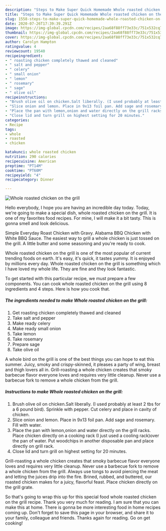 ```yaml
---
description: "Steps to Make Super Quick Homemade Whole roasted chicken on the grill"
title: "Steps to Make Super Quick Homemade Whole roasted chicken on the grill"
slug: 1558-steps-to-make-super-quick-homemade-whole-roasted-chicken-on-the-grill
date: 2020-07-26T17:39:39.291Z
image: https://img-global.cpcdn.com/recipes/2aa68f88ff73e33c/751x532cq70/whole-roasted-chicken-on-the-grill-recipe-main-photo.jpg
thumbnail: https://img-global.cpcdn.com/recipes/2aa68f88ff73e33c/751x532cq70/whole-roasted-chicken-on-the-grill-recipe-main-photo.jpg
cover: https://img-global.cpcdn.com/recipes/2aa68f88ff73e33c/751x532cq70/whole-roasted-chicken-on-the-grill-recipe-main-photo.jpg
author: Carolyn Hampton
ratingvalue: 4
reviewcount: 19540
recipeingredient:
- " roasting chicken completely thawed and cleaned"
- " salt and pepper"
- " celery"
- " small onion"
- " lemon"
- " rosemary"
- " sage"
- " olive oil"
recipeinstructions:
- "Brush olive oil on chicken.Salt liberally. (I used probably at least 2 tbs for a 6 pound bird). Sprinkle with pepper. Cut celery and place in cavity of chicken."
- "Slice onion and lemon. Place in 9x13 foil pan. Add sage and rosemary. Fill with water."
- "Place the pan with lemon,onion and water directly on the grill racks. Place chicken directly on a cooking rack (I just used a cooling rack)over the pan of water. Put woodchips in another disposable pan and place directly on grill rack."
- "Close lid and turn grill on highest setting for 20 minutes."
categories:
- Recipe
tags:
- whole
- roasted
- chicken

katakunci: whole roasted chicken 
nutrition: 290 calories
recipecuisine: American
preptime: "PT14M"
cooktime: "PT60M"
recipeyield: "4"
recipecategory: Dinner

---
```



![Whole roasted chicken on the grill](https://img-global.cpcdn.com/recipes/2aa68f88ff73e33c/751x532cq70/whole-roasted-chicken-on-the-grill-recipe-main-photo.jpg)

Hello everybody, I hope you are having an incredible day today. Today, we're going to make a special dish, whole roasted chicken on the grill. It is one of my favorites food recipes. For mine, I will make it a bit tasty. This is gonna smell and look delicious.

Simple Everyday Roast Chicken with Gravy. Alabama BBQ Chicken with White BBQ Sauce. The easiest way to grill a whole chicken is just tossed on the grill. A little butter and some seasoning and you&#39;re ready to cook.

Whole roasted chicken on the grill is one of the most popular of current trending foods on earth. It's easy, it's quick, it tastes yummy. It is enjoyed by millions every day. Whole roasted chicken on the grill is something which I have loved my whole life. They are fine and they look fantastic.


To get started with this particular recipe, we must prepare a few components. You can cook whole roasted chicken on the grill using 8 ingredients and 4 steps. Here is how you cook that.

<!--inarticleads1-->

##### The ingredients needed to make Whole roasted chicken on the grill:

1. Get  roasting chicken completely thawed and cleaned
1. Take  salt and pepper
1. Make ready  celery
1. Make ready  small onion
1. Take  lemon
1. Take  rosemary
1. Prepare  sage
1. Take  olive oil


A whole bird on the grill is one of the best things you can hope to eat this summer. Juicy, smoky and crispy-skinned, it pleases a party of wing, breast and thigh lovers all in. Grill-roasting a whole chicken creates that smoky barbecue flavor everyone loves and requires very little cleanup. Never use a barbecue fork to remove a whole chicken from the grill. 

<!--inarticleads2-->

##### Instructions to make Whole roasted chicken on the grill:

1. Brush olive oil on chicken.Salt liberally. (I used probably at least 2 tbs for a 6 pound bird). Sprinkle with pepper. Cut celery and place in cavity of chicken.
1. Slice onion and lemon. Place in 9x13 foil pan. Add sage and rosemary. Fill with water.
1. Place the pan with lemon,onion and water directly on the grill racks. Place chicken directly on a cooking rack (I just used a cooling rack)over the pan of water. Put woodchips in another disposable pan and place directly on grill rack.
1. Close lid and turn grill on highest setting for 20 minutes.


Grill-roasting a whole chicken creates that smoky barbecue flavor everyone loves and requires very little cleanup. Never use a barbecue fork to remove a whole chicken from the grill. Always use tongs to avoid piercing the meat and letting the juices drip into the fire. Brined, rubbed, and buttered, our roasted chicken makes for a juicy, flavorful feast. Place chicken directly on the grill grate. 

So that's going to wrap this up for this special food whole roasted chicken on the grill recipe. Thank you very much for reading. I am sure that you can make this at home. There is gonna be more interesting food in home recipes coming up. Don't forget to save this page in your browser, and share it to your family, colleague and friends. Thanks again for reading. Go on get cooking!
